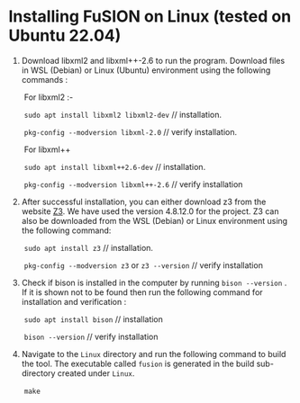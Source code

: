 # Installing FuSION on Linux (tested on Ubuntu 22.04)

1. Download libxml2 and libxml++-2.6 to run the program. Download files in WSL (Debian) or Linux (Ubuntu) environment using the following commands :

   ​ For libxml2 :-

   ​ `sudo apt install libxml2 libxml2-dev` // installation.

   ​ `pkg-config --modversion libxml-2.0` // verify installation.

   ​ For libxml++

   ​ `sudo apt install libxml++2.6-dev` // installation.

   ​ `pkg-config --modversion libxml++-2.6` // verify installation

2. After successful installation, you can either download z3 from the website [Z3](https://github.com/Z3Prover/z3/releases). We have used the version 4.8.12.0 for the project. Z3 can also be downloaded from the WSL (Debian) or Linux environment using the following command:

   ​ `sudo apt install z3` // installation.

   ​ `pkg-config --modversion z3` or `z3 --version` // verify installation

3. Check if bison is installed in the computer by running `bison --version` . If it is shown not to be found then run the following command for installation and verification :

   ​ `sudo apt install bison` // installation

   ​ `bison --version` // verify installation

4. Navigate to the `Linux` directory and run the following command to build the tool.  The executable called `fusion` is generated in the build sub-directory created under `Linux`.

   ​ `make`
